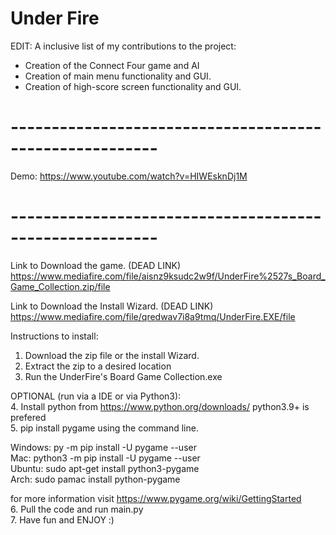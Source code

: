 # Under Fire
EDIT: A inclusive list of my contributions to the project:
- Creation of the Connect Four game and AI
- Creation of main menu functionality and GUI.
- Creation of high-score screen functionality and GUI.

# --------------------------------------------------------
Demo: https://www.youtube.com/watch?v=HIWEsknDj1M

# --------------------------------------------------------

Link to Download the game. (DEAD LINK)  
https://www.mediafire.com/file/aisnz9ksudc2w9f/UnderFire%2527s_Board_Game_Collection.zip/file

Link to Download the Install Wizard. (DEAD LINK)   
https://www.mediafire.com/file/qredwav7i8a9tmq/UnderFire.EXE/file  

Instructions to install:
1. Download the zip file or the install Wizard.  
2. Extract the zip to a desired location  
3. Run the UnderFire's Board Game Collection.exe

OPTIONAL (run via a IDE or via Python3):  
4. Install python from https://www.python.org/downloads/ python3.9+ is prefered  
5. pip install pygame using the command line. 

Windows: py -m pip install -U pygame --user  
Mac: python3 -m pip install -U pygame --user  
Ubuntu: sudo apt-get install python3-pygame  
Arch: sudo pamac install python-pygame  

for more information visit https://www.pygame.org/wiki/GettingStarted   
6. Pull the code and run main.py  
7. Have fun and ENJOY :)  

